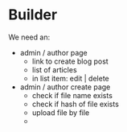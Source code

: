 # Builder

We need an:
- admin / author page
    - link to create blog post
    - list of articles
    - in list item: edit | delete
- admin / author create page
    - check if file name exists
    - check if hash of file exists
    - upload file by file
    - 
